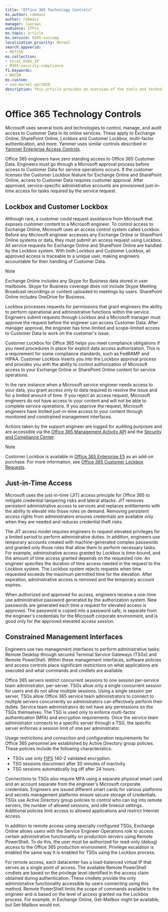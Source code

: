 ```yaml
---
title: "Office 365 Technology Controls"
ms.author: robmazz
author: robmazz
manager: laurawi
audience: ITPro
ms.topic: article
ms.service: O365-seccomp
localization_priority: Normal
search.appverid:
- MET150
ms.collection:
- Strat_O365_IP
- M365-security-compliance
f1.keywords:
- NOCSH
ms.custom:
- seo-marvel-apr2020
description: This article provides an overview of the tools and technologies used by Microsoft for technology control in Office 365.
---
```


# Office 365 Technology Controls 

Microsoft uses several tools and technologies to control, manage, and audit access to Customer Data in  its online services. These apply to Exchange Online, SharePoint Online, Lockbox and Customer Lockbox, multi-factor authentication, and more. Yammer uses similar controls described in [Yammer Enterprise Access Controls](office-365-yammer-enterprise-access-controls.md).

Office 365 engineers have zero standing access to Office 365 Customer Data. Engineers must go through a Microsoft approval process before access to Customer Data for service operations occurs. If the customer licenses the Customer Lockbox feature for Exchange Online and SharePoint Online, access to Customer Data requires customer approval. After approved, service-specific administrative accounts are provisioned just-in-time access for tasks required by the service request.

## Lockbox and Customer Lockbox

Although rare, a customer could request assistance from Microsoft that exposes customer content to a Microsoft engineer. To control access to Exchange Online, Microsoft uses an access control system called Lockbox. Before any Microsoft engineer accesses any Exchange Online or SharePoint Online systems or data, they must submit an access request using Lockbox. All service requests for Exchange Online and SharePoint Online are handled by the Lockbox system. With both Lockbox and Customer Lockbox, all approved access is traceable to a unique user, making engineers accountable for their handling of Customer Data.

> [!NOTE]
> Exchange Online includes any Skype for Business data stored in user mailboxes. Skype for Business coverage does not include Skype Meeting Broadcast recordings or content uploaded to meetings by users. SharePoint Online includes OneDrive for Business.

Lockbox processes requests for permissions that grant engineers the ability to perform operational and administrative functions within the service. Engineers submit requests through Lockbox and a Microsoft manager must approve the request before the engineer can access Customer Data. After manager approval, the engineer has time-limited and scope-limited access to Customer Data to work on the customer's issue.

Customer Lockbox for Office 365 helps you meet compliance obligations if you need procedures in place for explicit data access authorization. This is a requirement for some compliance standards, such as FedRAMP and HIPAA. Customer Lockbox inserts you into the Lockbox approval process and provides you with the ability to control authorization of Microsoft access to your Exchange Online or SharePoint Online content for service operations.

In the rare instance when a Microsoft service engineer needs access to your data, you grant access only to data required to resolve the issue and for a limited amount of time. If you reject an access request, Microsoft engineers do not have access to your content and will not be able to complete service operations. If you approve the request, Microsoft engineers have limited just-in-time access to your content through monitored and constrained management interfaces.

Actions taken by the support engineer are logged for auditing purposes and are accessible via the [Office 365 Management Activity API](https://msdn.microsoft.com/library/office/dn707383.aspx) and the [Security and Compliance Center](https://protection.office.com/).

>[!NOTE]
> Customer Lockbox is available in [Office 365 Enterprise E5](https://products.office.com/business/office-365-enterprise-e5-business-software) as an add-on purchase. For more information, see [Office 365 Customer Lockbox Requests](https://support.office.com/article/Office-365-Customer-Lockbox-Requests-36f9cdd1-e64c-421b-a7e4-4a54d16440a2).

## Just-in-Time Access

Microsoft uses the just-in-time (JIT) access principle for Office 365 to mitigate credential tampering risks and lateral attacks. JIT removes persistent administrative access to services and replaces entitlements with the ability to elevate into those roles on demand. Removing persistent access rights from administrators ensures credentials are available only when they are needed and reduces credential theft risks.

The JIT access model requires engineers to request elevated privileges for a limited period to perform administrative duties. In addition, engineers use temporary accounts created with machine-generated complex passwords and granted only those roles that allow them to perform necessary tasks. For example, administrative access granted by Lockbox is time-bound, and the amount of time access granted depends on the requested role. An engineer specifies the duration of time access needed in the request to the Lockbox system. The Lockbox system rejects requests when time requested exceeds the maximum permitted time for the elevation. After expiration, administrative access is removed and the temporary account expires.

When authorized and approved for access, engineers receive a one-time use administrative password generated by the authorization system. New passwords are generated each time a request for elevated access is approved. The password is copied into a password safe, is separate from the engineer's credentials for the Microsoft corporate environment, and is good only for the approved elevated access session.

## Constrained Management Interfaces

Engineers use two management interfaces to perform administrative tasks: Remote Desktop through secured Terminal Service Gateways (TSGs) and Remote PowerShell. Within these management interfaces, software policies and access controls place significant restrictions on what applications are executed and what commands and cmdlets are available.

Office 365 servers restrict concurrent sessions to one session per-service team administrator, per-server. TSGs allow only a single concurrent session for users and do not allow multiple sessions. Using a single session per server, TSGs allow Office 365 service team administrators to connect to multiple servers concurrently so administrators can effectively perform their duties. Service team administrators do not have any permissions on the TSGs themselves. The TSG is used only to enforce multi-factor authentication (MFA) and encryption requirements. Once the service team administrator connects to a specific server through a TSG, the specific server enforces a session limit of one per administrator.

Usage restrictions and connection and configuration requirements for Office 365 personnel are established by Active Directory group policies. These policies include the following characteristics:

- TSGs use only [FIPS](https://www.microsoft.com/TrustCenter/Compliance/FIPS) 140-2 validated encryption.
- TSG sessions disconnect after 30 minutes of inactivity.
- TSG sessions automatically log off after 24 hours.

Connections to TSGs also require MFA using a separate physical smart card and an account separate from the engineer's Microsoft corporate credentials. Engineers are issued different smart cards for various platforms and secrets management platforms ensure secure storage of credentials. TSGs use Active Directory group policies to control who can log into remote servers, the number of allowed sessions, and idle timeout settings. Additional policies limit access to allowed applications and restrict Internet access.

In addition to remote access using specially configured TSGs, Exchange Online allows users with the Service Engineer Operations role to access certain administrative functionality on production servers using Remote PowerShell. To do this, the user must be authorized for read-only (debug) access to the Office 365 production environment. Privilege escalation is enabled the same way it is enabled for TSGs using the Lockbox process.

For remote access, each datacenter has a load-balanced virtual IP that serves as a single point of access. The available Remote PowerShell cmdlets are based on the privilege level identified in the access claim obtained during authentication. These cmdlets provide the only administrative functionality accessible by users connecting using this method. Remote PowerShell limits the scope of commands available to the engineer and is based on the level of access granted via the Lockbox process. For example, in Exchange Online, Get-Mailbox might be available, but Set-Mailbox would not.
